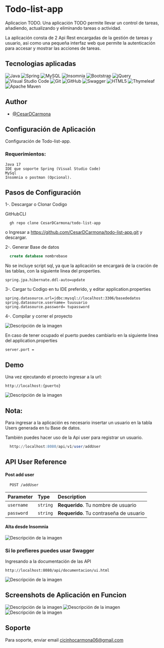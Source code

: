 
# Todo-list-app

Aplicacion TODO. Una aplicación TODO permite llevar un control de tareas, añadiendo,  actualizando y eliminando tareas o actividad.

La aplicación consta de 2 Api Rest encargadas de la gestión de tareas y usuario, asi como una pequeña interfaz web que permite la autenticación para accesar y mostrar las acciones de tareas.

## Tecnologias aplicadas
![Java](https://img.shields.io/badge/java-%23ED8B00.svg?style=for-the-badge&logo=openjdk&logoColor=white)
![Spring](https://img.shields.io/badge/spring-%236DB33F.svg?style=for-the-badge&logo=spring&logoColor=white)
![MySQL](https://img.shields.io/badge/mysql-%2300f.svg?style=for-the-badge&logo=mysql&logoColor=white)
![Insomnia](https://img.shields.io/badge/Insomnia-black?style=for-the-badge&logo=insomnia&logoColor=5849BE)
![Bootstrap](https://img.shields.io/badge/bootstrap-%238511FA.svg?style=for-the-badge&logo=bootstrap&logoColor=white)
![jQuery](https://img.shields.io/badge/jquery-%230769AD.svg?style=for-the-badge&logo=jquery&logoColor=white)
![Visual Studio Code](https://img.shields.io/badge/Visual%20Studio%20Code-0078d7.svg?style=for-the-badge&logo=visual-studio-code&logoColor=white)
![Git](https://img.shields.io/badge/git-%23F05033.svg?style=for-the-badge&logo=git&logoColor=white)
![GitHub](https://img.shields.io/badge/github-%23121011.svg?style=for-the-badge&logo=github&logoColor=white)
![Swagger](https://img.shields.io/badge/-Swagger-%23Clojure?style=for-the-badge&logo=swagger&logoColor=white)
![HTML5](https://img.shields.io/badge/html5-%23E34F26.svg?style=for-the-badge&logo=html5&logoColor=white)
![Thymeleaf](https://img.shields.io/badge/Thymeleaf-%23005C0F.svg?style=for-the-badge&logo=Thymeleaf&logoColor=white)
![Apache Maven](https://img.shields.io/badge/Apache%20Maven-C71A36?style=for-the-badge&logo=Apache%20Maven&logoColor=white)




## Author

- [@CesarDCarmona](https://www.github.com/CesarDCarmona)


## Configuración de Aplicación

Configuración de Todo-list-app.

  ### Requerimientos:

    Java 17
    IDE que soporte Spring (Visual Studio Code)
    MySql
    Insomnia o postman (Opcional).

## Pasos de Configuración

1-. Descargar o Clonar Codigo


GitHubCLI
```
  gh repo clone CesarDCarmona/todo-list-app
```
o
Ingresar a 
https://github.com/CesarDCarmona/todo-list-app.git y descargar.
 
2-. Generar Base de datos
```sql
  create database nombrebase
```
No se incluye script sql, ya que la aplicación se encargará de la cración de las tablas, con la siguiente linea del properties.

```
spring.jpa.hibernate.ddl-auto=update
```


3-. Cargar tu Codigo en tu IDE preferido, y editar application.properties

```
spring.datasource.url=jdbc:mysql://localhost:3306/basededatos
spring.datasource.username= tuusuario
spring.datasource.password= tupassword
```
4-. Compilar y correr el proyecto 

<image src="src/main/resources/images/TodoApp.png" alt="Descripción de la imagen">

En caso de tener ocupado el puerto puedes cambiarlo en la siguiente linea del application.properties

```
server.port = 
```


## Demo

Una vez ejecutando el proecto ingresar a la url:
```
http://localhost:{puerto}
```

<image src="src/main/resources/images/Sesion.png" alt="Descripción de la imagen">

## Nota:
Para ingresar a la aplicación es necesario insertar un usuario en la tabla Users generada en tu Base de datos. 

También puedes hacer uso de la Api user para registrar un usuario.

```sql
  http://localhost:8080/api/v1/user/addUser
```
## API User Reference

#### Post add user

```http
  POST /addUser
```

| Parameter | Type     | Description                |
| :-------- | :------- | :------------------------- |
| `username` | `string` | **Requerido**. Tu nombre de usuario |
| `password` | `string` | **Requerido**. Tu contraseña de usuario |

#### Alta desde Insomnia


<image src="src/main/resources/images/PostUser.png" alt="Descripción de la imagen">

### Si lo prefieres puedes usar Swagger

Ingresando a la documentación de las API
```http
http://localhost:8080/api/documentacion/ui.html
```
<image src="src/main/resources/images/AddUserSwagger.png" alt="Descripción de la imagen">


## Screenshots de Aplicación en Funcion 

<image src="src/main/resources/images/Sesion.png" alt="Descripción de la imagen">
<image src="src/main/resources/images/CreaTarea.png" alt="Descripción de la imagen">
<image src="src/main/resources/images/ListaTareas.png" alt="Descripción de la imagen">


## Soporte

Para soporte, enviar email cicinhocarmona06@gmail.com
